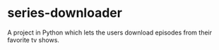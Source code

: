 series-downloader
=================

A project in Python which lets the users download episodes from their favorite tv shows. 
